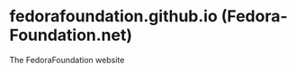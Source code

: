 fedorafoundation.github.io (Fedora-Foundation.net)
==========================

The FedoraFoundation website
